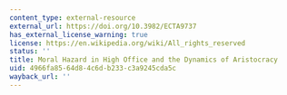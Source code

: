```yaml
---
content_type: external-resource
external_url: https://doi.org/10.3982/ECTA9737
has_external_license_warning: true
license: https://en.wikipedia.org/wiki/All_rights_reserved
status: ''
title: Moral Hazard in High Office and the Dynamics of Aristocracy
uid: 4966fa85-64d8-4c6d-b233-c3a9245cda5c
wayback_url: ''
---
```

